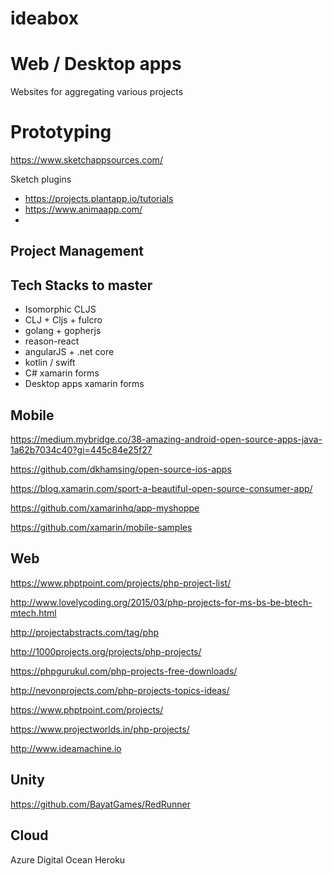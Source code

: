 # ideabox


# Web / Desktop apps

Websites for aggregating various projects




# Prototyping

https://www.sketchappsources.com/

Sketch plugins 

- https://projects.plantapp.io/tutorials
- https://www.animaapp.com/
- 


## Project Management 

## Tech Stacks to master 

- Isomorphic CLJS
- CLJ + Cljs + fulcro 
- golang + gopherjs
- reason-react 
- angularJS +  .net core 
- kotlin / swift 
- C# xamarin forms
- Desktop apps xamarin forms 


## Mobile
https://medium.mybridge.co/38-amazing-android-open-source-apps-java-1a62b7034c40?gi=445c84e25f27


https://github.com/dkhamsing/open-source-ios-apps

https://blog.xamarin.com/sport-a-beautiful-open-source-consumer-app/

https://github.com/xamarinhq/app-myshoppe

https://github.com/xamarin/mobile-samples




## Web 

https://www.phptpoint.com/projects/php-project-list/

http://www.lovelycoding.org/2015/03/php-projects-for-ms-bs-be-btech-mtech.html

http://projectabstracts.com/tag/php

http://1000projects.org/projects/php-projects/

https://phpgurukul.com/php-projects-free-downloads/

http://nevonprojects.com/php-projects-topics-ideas/

https://www.phptpoint.com/projects/

https://www.projectworlds.in/php-projects/



http://www.ideamachine.io


## Unity 

https://github.com/BayatGames/RedRunner

## Cloud

Azure 
Digital Ocean
Heroku




